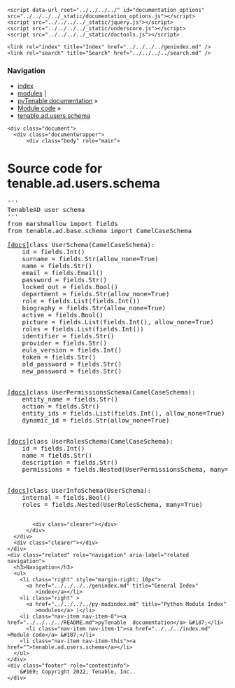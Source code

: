 
<!DOCTYPE html>

<html lang="en">
  <head>
    <meta charset="utf-8" />
    <meta name="viewport" content="width=device-width, initial-scale=1.0" />
    <title>tenable.ad.users.schema &#8212; pyTenable  documentation</title>
    <link rel="stylesheet" type="text/css" href="../../../../_static/pygments.css" />
    <link rel="stylesheet" type="text/css" href="../../../../_static/classic.css" />
    <link rel="stylesheet" type="text/css" href="../../../../_static/custom.css" />
    
    <script data-url_root="../../../../" id="documentation_options" src="../../../../_static/documentation_options.js"></script>
    <script src="../../../../_static/jquery.js"></script>
    <script src="../../../../_static/underscore.js"></script>
    <script src="../../../../_static/doctools.js"></script>
    
    <link rel="index" title="Index" href="../../../../genindex.md" />
    <link rel="search" title="Search" href="../../../../search.md" /> 
  </head><body>
    <div class="related" role="navigation" aria-label="related navigation">
      <h3>Navigation</h3>
      <ul>
        <li class="right" style="margin-right: 10px">
          <a href="../../../../genindex.md" title="General Index"
             accesskey="I">index</a></li>
        <li class="right" >
          <a href="../../../../py-modindex.md" title="Python Module Index"
             >modules</a> |</li>
        <li class="nav-item nav-item-0"><a href="../../../../README.md">pyTenable  documentation</a> &#187;</li>
          <li class="nav-item nav-item-1"><a href="../../../index.md" accesskey="U">Module code</a> &#187;</li>
        <li class="nav-item nav-item-this"><a href="">tenable.ad.users.schema</a></li> 
      </ul>
    </div>  

    <div class="document">
      <div class="documentwrapper">
          <div class="body" role="main">
            
  <h1>Source code for tenable.ad.users.schema</h1><div class="highlight"><pre>
<span></span><span class="sd">&#39;&#39;&#39;</span>
<span class="sd">TenableAD user schema</span>
<span class="sd">&#39;&#39;&#39;</span>
<span class="kn">from</span> <span class="nn">marshmallow</span> <span class="kn">import</span> <span class="n">fields</span>
<span class="kn">from</span> <span class="nn">tenable.ad.base.schema</span> <span class="kn">import</span> <span class="n">CamelCaseSchema</span>


<div class="viewcode-block" id="UserSchema"><a class="viewcode-back" href="../../../../tenable.ad.users.md#tenable.ad.users.schema.UserSchema">[docs]</a><span class="k">class</span> <span class="nc">UserSchema</span><span class="p">(</span><span class="n">CamelCaseSchema</span><span class="p">):</span>
    <span class="nb">id</span> <span class="o">=</span> <span class="n">fields</span><span class="o">.</span><span class="n">Int</span><span class="p">()</span>
    <span class="n">surname</span> <span class="o">=</span> <span class="n">fields</span><span class="o">.</span><span class="n">Str</span><span class="p">(</span><span class="n">allow_none</span><span class="o">=</span><span class="kc">True</span><span class="p">)</span>
    <span class="n">name</span> <span class="o">=</span> <span class="n">fields</span><span class="o">.</span><span class="n">Str</span><span class="p">()</span>
    <span class="n">email</span> <span class="o">=</span> <span class="n">fields</span><span class="o">.</span><span class="n">Email</span><span class="p">()</span>
    <span class="n">password</span> <span class="o">=</span> <span class="n">fields</span><span class="o">.</span><span class="n">Str</span><span class="p">()</span>
    <span class="n">locked_out</span> <span class="o">=</span> <span class="n">fields</span><span class="o">.</span><span class="n">Bool</span><span class="p">()</span>
    <span class="n">department</span> <span class="o">=</span> <span class="n">fields</span><span class="o">.</span><span class="n">Str</span><span class="p">(</span><span class="n">allow_none</span><span class="o">=</span><span class="kc">True</span><span class="p">)</span>
    <span class="n">role</span> <span class="o">=</span> <span class="n">fields</span><span class="o">.</span><span class="n">List</span><span class="p">(</span><span class="n">fields</span><span class="o">.</span><span class="n">Int</span><span class="p">())</span>
    <span class="n">biography</span> <span class="o">=</span> <span class="n">fields</span><span class="o">.</span><span class="n">Str</span><span class="p">(</span><span class="n">allow_none</span><span class="o">=</span><span class="kc">True</span><span class="p">)</span>
    <span class="n">active</span> <span class="o">=</span> <span class="n">fields</span><span class="o">.</span><span class="n">Bool</span><span class="p">()</span>
    <span class="n">picture</span> <span class="o">=</span> <span class="n">fields</span><span class="o">.</span><span class="n">List</span><span class="p">(</span><span class="n">fields</span><span class="o">.</span><span class="n">Int</span><span class="p">(),</span> <span class="n">allow_none</span><span class="o">=</span><span class="kc">True</span><span class="p">)</span>
    <span class="n">roles</span> <span class="o">=</span> <span class="n">fields</span><span class="o">.</span><span class="n">List</span><span class="p">(</span><span class="n">fields</span><span class="o">.</span><span class="n">Int</span><span class="p">())</span>
    <span class="n">identifier</span> <span class="o">=</span> <span class="n">fields</span><span class="o">.</span><span class="n">Str</span><span class="p">()</span>
    <span class="n">provider</span> <span class="o">=</span> <span class="n">fields</span><span class="o">.</span><span class="n">Str</span><span class="p">()</span>
    <span class="n">eula_version</span> <span class="o">=</span> <span class="n">fields</span><span class="o">.</span><span class="n">Int</span><span class="p">()</span>
    <span class="n">token</span> <span class="o">=</span> <span class="n">fields</span><span class="o">.</span><span class="n">Str</span><span class="p">()</span>
    <span class="n">old_password</span> <span class="o">=</span> <span class="n">fields</span><span class="o">.</span><span class="n">Str</span><span class="p">()</span>
    <span class="n">new_password</span> <span class="o">=</span> <span class="n">fields</span><span class="o">.</span><span class="n">Str</span><span class="p">()</span></div>


<div class="viewcode-block" id="UserPermissionsSchema"><a class="viewcode-back" href="../../../../tenable.ad.users.md#tenable.ad.users.schema.UserPermissionsSchema">[docs]</a><span class="k">class</span> <span class="nc">UserPermissionsSchema</span><span class="p">(</span><span class="n">CamelCaseSchema</span><span class="p">):</span>
    <span class="n">entity_name</span> <span class="o">=</span> <span class="n">fields</span><span class="o">.</span><span class="n">Str</span><span class="p">()</span>
    <span class="n">action</span> <span class="o">=</span> <span class="n">fields</span><span class="o">.</span><span class="n">Str</span><span class="p">()</span>
    <span class="n">entity_ids</span> <span class="o">=</span> <span class="n">fields</span><span class="o">.</span><span class="n">List</span><span class="p">(</span><span class="n">fields</span><span class="o">.</span><span class="n">Int</span><span class="p">(),</span> <span class="n">allow_none</span><span class="o">=</span><span class="kc">True</span><span class="p">)</span>
    <span class="n">dynamic_id</span> <span class="o">=</span> <span class="n">fields</span><span class="o">.</span><span class="n">Str</span><span class="p">(</span><span class="n">allow_none</span><span class="o">=</span><span class="kc">True</span><span class="p">)</span></div>


<div class="viewcode-block" id="UserRolesSchema"><a class="viewcode-back" href="../../../../tenable.ad.users.md#tenable.ad.users.schema.UserRolesSchema">[docs]</a><span class="k">class</span> <span class="nc">UserRolesSchema</span><span class="p">(</span><span class="n">CamelCaseSchema</span><span class="p">):</span>
    <span class="nb">id</span> <span class="o">=</span> <span class="n">fields</span><span class="o">.</span><span class="n">Int</span><span class="p">()</span>
    <span class="n">name</span> <span class="o">=</span> <span class="n">fields</span><span class="o">.</span><span class="n">Str</span><span class="p">()</span>
    <span class="n">description</span> <span class="o">=</span> <span class="n">fields</span><span class="o">.</span><span class="n">Str</span><span class="p">()</span>
    <span class="n">permissions</span> <span class="o">=</span> <span class="n">fields</span><span class="o">.</span><span class="n">Nested</span><span class="p">(</span><span class="n">UserPermissionsSchema</span><span class="p">,</span> <span class="n">many</span><span class="o">=</span><span class="kc">True</span><span class="p">)</span></div>


<div class="viewcode-block" id="UserInfoSchema"><a class="viewcode-back" href="../../../../tenable.ad.users.md#tenable.ad.users.schema.UserInfoSchema">[docs]</a><span class="k">class</span> <span class="nc">UserInfoSchema</span><span class="p">(</span><span class="n">UserSchema</span><span class="p">):</span>
    <span class="n">internal</span> <span class="o">=</span> <span class="n">fields</span><span class="o">.</span><span class="n">Bool</span><span class="p">()</span>
    <span class="n">roles</span> <span class="o">=</span> <span class="n">fields</span><span class="o">.</span><span class="n">Nested</span><span class="p">(</span><span class="n">UserRolesSchema</span><span class="p">,</span> <span class="n">many</span><span class="o">=</span><span class="kc">True</span><span class="p">)</span></div>
</pre></div>

            <div class="clearer"></div>
          </div>
      </div>
      <div class="clearer"></div>
    </div>
    <div class="related" role="navigation" aria-label="related navigation">
      <h3>Navigation</h3>
      <ul>
        <li class="right" style="margin-right: 10px">
          <a href="../../../../genindex.md" title="General Index"
             >index</a></li>
        <li class="right" >
          <a href="../../../../py-modindex.md" title="Python Module Index"
             >modules</a> |</li>
        <li class="nav-item nav-item-0"><a href="../../../../README.md">pyTenable  documentation</a> &#187;</li>
          <li class="nav-item nav-item-1"><a href="../../../index.md" >Module code</a> &#187;</li>
        <li class="nav-item nav-item-this"><a href="">tenable.ad.users.schema</a></li> 
      </ul>
    </div>
    <div class="footer" role="contentinfo">
        &#169; Copyright 2022, Tenable, Inc..
    </div>
  </body>
</html>